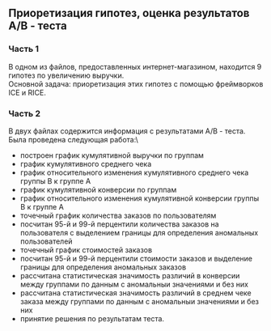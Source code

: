 ##  Приоретизация гипотез, оценка результатов А/В - теста
### Часть 1
В одном из файлов, предоставленных интернет-магазином, находится 9 гипотез по увеличению выручки.\
Основной задача: приоретизация этих гипотез с помощью фреймворков ICE и RICE.
### Часть 2
В двух файлах содержится информация с результатами А/В - теста.\
Была проведена следующая работа:\
- построен график кумулятивной выручки по группам
- график кумулятивного среднего чека
- график относительного изменения кумулятивного среднего чека группы B к группе A
- график кумулятивной конверсии по группам
- график относительного изменения кумулятивной конверсии группы B к группе A
- точечный график количества заказов по пользователям
- посчитан 95-й и 99-й перцентили количества заказов на пользователя с выделением границы для определения аномальных пользователей
- точечный график стоимостей заказов
- посчитан 95-й и 99-й перцентили стоимости заказов и выделение границы для определения аномальных заказов
- рассчитана статистическая значимость различий в конверсии между группами по данным с аномальныи значениями и без них
- рассчитана статистическая значимость различий в среднем чеке заказа между группами по данным с аномальныи значениями и без них
- принятие решения по результатам теста.
